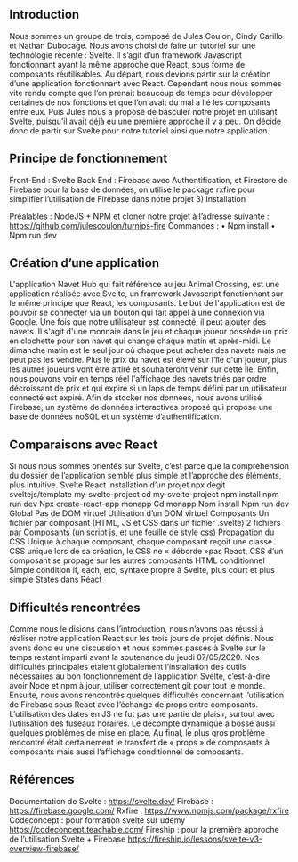 ## Introduction

Nous sommes un groupe de trois, composé de Jules Coulon, Cindy Carillo et Nathan Dubocage. Nous avons choisi de faire un tutoriel sur une technologie récente : Svelte. Il s’agit d’un framework Javascript fonctionnant ayant la même approche que React, sous forme de composants réutilisables.
Au départ, nous devions partir sur la création d’une application fonctionnant avec React. Cependant nous nous sommes vite rendu compte que l’on prenait beaucoup de temps pour développer certaines de nos fonctions et que l’on avait du mal a lié les composants entre eux. Puis Jules nous a proposé de basculer notre projet en utilisant Svelte, puisqu’il avait déjà eu une première approche il y a peu. On décide donc de partir sur Svelte pour notre tutoriel ainsi que notre application.

## Principe de fonctionnement

Front-End : Svelte
Back End : Firebase avec Authentification, et Firestore de Firebase pour la base de données, on utilise le package rxfire pour simplifier l’utilisation de Firebase dans notre projet
3)	Installation

Préalables : NodeJS + NPM et cloner notre projet à l’adresse suivante :
https://github.com/julescoulon/turnips-fire
Commandes :
•	Npm install
•	Npm run dev

## Création d’une application

L'application Navet Hub qui fait référence au jeu Animal Crossing, est une application réalisée avec Svelte, un framework Javascript fonctionnant sur le même principe que React, les composants. Le but de l'application est de pouvoir se connecter via un bouton qui fait appel à une connexion via Google.
Une fois que notre utilisateur est connecté, il peut ajouter des navets. Il s'agit d'une monnaie dans le jeu et chaque joueur possède un prix en clochette pour son navet qui change chaque matin et après-midi. Le dimanche matin est le seul jour où chaque peut acheter des navets mais ne peut pas les vendre.
Plus le prix du navet est élevé sur l'île d'un joueur, plus les autres joueurs vont être attiré et souhaiteront venir sur cette île.
Enfin, nous pouvons voir en temps réel l'affichage des navets triés par ordre décroissant de prix et qui expire si un laps de temps défini par un utilisateur connecté est expiré.
Afin de stocker nos données, nous avons utilisé Firebase, un système de données interactives proposé qui propose une base de données noSQL et un système d’authentification.

## Comparaisons avec React

Si nous nous sommes orientés sur Svelte, c’est parce que la compréhension du dossier de l’application semble plus simple et l’approche des éléments, plus intuitive.
	Svelte	React
Installation d’un projet	npx degit sveltejs/template my-svelte-project
cd my-svelte-project
npm install
npm run dev	Npx create-react-app monapp
Cd monapp
Npm install
Npm run dev
Global	Pas de DOM virtuel	Utilisation d’un DOM virtuel
Composants	Un fichier par composant (HTML, JS et CSS dans un fichier .svelte)	2 fichiers par Composants (un script js, et une feuille de style css)
Propagation du CSS	Unique à chaque composant, chaque composant reçoit une classe CSS unique lors de sa création, le CSS ne « déborde »pas	React, CSS d’un composant se propage sur les autres composants
HTML conditionnel	Simple condition if, each, etc, syntaxe propre à Svelte, plus court et plus simple	States dans Réact

## Difficultés rencontrées

Comme nous le disions dans l’introduction, nous n’avons pas réussi à réaliser notre application React sur les trois jours de projet définis. Nous avons donc eu une discussion et nous sommes passés à Svelte sur le temps restant imparti avant la soutenance du jeudi 07/05/2020.
Nos difficultés principales étaient globalement l’installation des outils nécessaires au bon fonctionnement de l’application Svelte, c’est-à-dire avoir Node et npm à jour, utiliser correctement git pour tout le monde.
Ensuite, nous avons rencontrés quelques difficultés concernant l’utilisation de Firebase sous React avec l’échange de props entre composants.
L’utilisation des dates en JS ne fut pas une partie de plaisir, surtout avec l’utilisation des fuseaux horaires. Le décompte dynamique a bossé aussi quelques problèmes de mise en place.
Au final, le plus gros problème rencontré était certainement le transfert de « props » de composants à composants mais aussi l’affichage conditionnel de composants.

## Références
Documentation de Svelte : https://svelte.dev/
Firebase : https://firebase.google.com/
Rxfire : https://www.npmjs.com/package/rxfire
Codeconcept : pour formation svelte sur udemy https://codeconcept.teachable.com/
Fireship : pour la première approche de l’utilisation Svelte + Firebase https://fireship.io/lessons/svelte-v3-overview-firebase/
